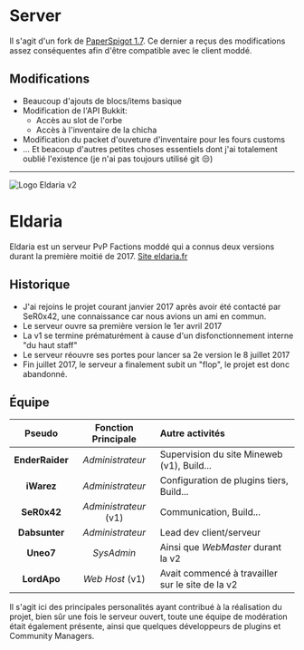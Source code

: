 Server
======
Il s'agit d'un fork de [PaperSpigot 1.7](https://github.com/PaperMC/Paper-1.7).
Ce dernier a reçus des modifications assez conséquentes afin d'être compatible avec le client moddé.

Modifications
-------------
- Beaucoup d'ajouts de blocs/items basique
- Modification de l'API Bukkit:
	* Accès au slot de l'orbe
	* Accès à l'inventaire de la chicha
- Modification du packet d'ouveture d'inventaire pour les fours customs
- ... Et beacoup d'autres petites choses essentiels dont j'ai totalement oublié l'existence
(je n'ai pas toujours utilisé git :unamused:)

---
![Logo Eldaria v2](https://eldaria.fr/assets/images/logo.png)

Eldaria
=======
Eldaria est un serveur PvP Factions moddé qui a connus deux versions durant la première moitié de 2017.
[Site eldaria.fr](https://eldaria.fr)

Historique
----------
- J'ai rejoins le projet courant janvier 2017 après avoir été contacté par SeR0x42, une connaissance car nous avions un ami en commun.
- Le serveur ouvre sa première version le 1er avril 2017
- La v1 se termine prématurément à cause d'un disfonctionnement interne "du haut staff"
- Le serveur réouvre ses portes pour lancer sa 2e version le 8 juillet 2017
- Fin juillet 2017, le serveur a finalement subit un "flop", le projet est donc abandonné.

Équipe
------
| Pseudo          | Fonction Principale   | Autre activités                                  |
| :-------------: | :-------------------: | :----------------------------------------------- |
| **EnderRaider** | *Administrateur*      | Supervision du site Mineweb (v1), Build...       |
| **iWarez**      | *Administrateur*      | Configuration de plugins tiers, Build...         |
| **SeR0x42**     | *Administrateur* (v1) | Communication, Build...                          |
| **Dabsunter**   | *Administrateur*      | Lead dev client/serveur                          |
| **Uneo7**       | *SysAdmin*            | Ainsi que *WebMaster* durant la v2               |
| **LordApo**     | *Web Host* (v1)       | Avait commencé à travailler sur le site de la v2 |

Il s'agit ici des principales personalités ayant contribué à la réalisation du projet, bien sûr une fois le serveur ouvert, toute une équipe de modération était également présente, ainsi que quelques développeurs de plugins et Community Managers.
